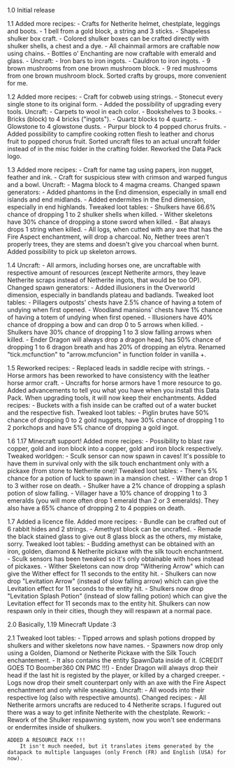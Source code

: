1.0 Initial release

1.1 Added more recipes:
        - Crafts for Netherite helmet, chestplate, leggings and boots.
        - 1 bell from a gold block, a string and 3 sticks.
        - Shapeless shulker box craft.
        - Colored shulker boxes can be crafted directly with shulker shells, a chest and a dye.
        - All chainmail armors are craftable now using chains.
        - Bottles o' Enchanting are now craftable with emerald and glass.
        - Uncraft:
            - Iron bars to iron ingots.
            - Cauldron to iron ingots.
            - 9 brown mushrooms from one brown mushroom block.
            - 9 red mushrooms from one brown mushroom block.
    Sorted crafts by groups, more convenient for me.

1.2 Added more recipes:
        - Craft for cobweb using strings.
        - Stonecut every single stone to its original form.
        - Added the possibility of upgrading every tools.
        Uncraft:
            - Carpets to wool in each color.
            - Bookshelves to 3 books.
            - Bricks (block) to 4 bricks ("ingots").
            - Quartz blocks to 4 quartz.
            - Glowstone to 4 glowstone dusts.
            - Purpur block to 4 popped chorus fruits.
        - Added possibility to campfire cooking rotten flesh to leather and chorus fruit to popped chorus fruit.
    Sorted uncraft files to an actual uncraft folder instead of in the misc folder in the crafting folder.
    Reworked the Data Pack logo.

1.3 Added more recipes:
        - Craft for name tag using papers, iron nugget, feather and ink.
        - Craft for suspicious stew with crimson and warped fungus and a bowl.
    Uncraft:
        - Magma block to 4 magma creams.
    Changed spawn generators:
        - Added phantoms in the End dimension, especially in small end islands and end midlands.
        - Added endermites in the End dimension, especially in end highlands.
    Tweaked loot tables:
        - Shulkers have 66.6% chance of dropping 1 to 2 shulker shells when killed.
        - Wither skeletons have 30% chance of dropping a stone sword when killed.
        - Bat always drops 1 string when killed.
        - All logs, when cutted with any axe that has the Fire Aspect enchantment, will drop a charcoal. No, Nether trees aren't properly trees, they are stems and doesn't give you charcoal when burnt.
    Added possibility to pick up skeleton arrows.

1.4 Uncraft:
        - All armors, including horses one, are uncraftable with respective amount of resources (except Netherite armors, they leave Netherite scraps instead of Netherite ingots, that would be too OP).
    Changed spawn generators:
        - Added illusioners in the Overworld dimension, especially in bandlands plateau and badlands.
    Tweaked loot tables:
        - Pillagers outposts' chests have 2.5% chance of having a totem of undying when first opened.
        - Woodland mansions' chests have 1% chance of having a totem of undying when first opened.
        - Illusioners have 40% chance of dropping a bow and can drop 0 to 5 arrows when killed.
        - Shulkers have 30% chance of dropping 1 to 3 slow falling arrows when killed.
        - Ender Dragon will always drop a dragon head, has 50% chance of dropping 1 to 6 dragon breath and has 20% of dropping an elytra.
    Renamed "tick.mcfunction" to "arrow.mcfuncion" in function folder in vanilla +.

1.5 Reworked recipes:
        - Replaced leads in saddle recipe with strings.
        - Horse armors has been reworked to have consistency with the leather horse armor craft.
        - Uncrafts for horse armors have 1 more resource to go.
    Added advancements to tell you what you have when you install this Data Pack.
    When upgrading tools, it will now keep their enchantments.
    Added recipes:
        - Buckets with a fish inside can be crafted out of a water bucket and the respective fish.
    Tweaked loot tables:
        - Piglin brutes have 50% chance of dropping 0 to 2 gold nuggets, have 30% chance of dropping 1 to 2 porkchops and have 5% chance of dropping a gold ingot.

1.6 1.17 Minecraft support!
    Added more recipes:
        - Possibility to blast raw copper, gold and iron block into a copper, gold and iron block respectively.
    Tweaked worldgen:
        - Sculk sensor can now spawn in caves! It's possible to have them in survival only with the silk touch enchantment only with a pickaxe (from stone to Netherite one)!
    Tweaked loot tables:
        - There's 5% chance for a potion of luck to spawn in a mansion chest.
        - Wither can drop 1 to 3 wither rose on death.
        - Shulker have a 2% chance of dropping a splash potion of slow falling.
        - Villager have a 10% chance of dropping 1 to 3 emeralds (you will more often drop 1 emerald than 2 or 3 emeralds). They also have a 65% chance of dropping 2 to 4 poppies on death.

1.7 Added a licence file.
    Added more recipes:
        - Bundle can be crafted out of 6 rabbit hides and 2 strings.
        - Amethyst block can be uncrafted.
        - Remade the black stained glass to give out 8 glass block as the others, my mistake, sorry. 
    Tweaked loot tables:
        - Budding amethyst can be obtained with an iron, golden, diamond & Netherite pickaxe with the silk touch enchantment.
        - Sculk sensors has been tweaked so it's only obtainable with hoes instead of pickaxes.
        - Wither Skeletons can now drop "Withering Arrow" which can give the Wither effect for 11 seconds to the entity hit.
        - Shulkers can now drop "Levitation Arrow" (instead of slow falling arrow) which can give the Levitation effect for 11 seconds to the entity hit.
        - Shulkers now drop "Levitation Splash Potion" (instead of slow falling potion) which can give the Levitation effect for 11 seconds max to the entity hit.
    Shulkers can now respawn only in their cities, though they will respawn at a normal pace.

2.0 Basically, 1.19 Minecraft Update :3

2.1 Tweaked loot tables:
        - Tipped arrows and splash potions dropped by shulkers and wither skeletons now have names.
        - Spawners now drop only using a Golden, Diamond or Netherite Pickaxe with the Silk Touch enchantement.
            - It also contains the entity SpawnData inside of it. (CREDIT GOES TO Boomber360 ON PMC !!!)
        - Ender Dragon will always drop their head if the last hit is registed by the player, or killed by a charged creeper.
        - Logs now drop their smelt counterpart only with an axe with the Fire Aspect enchantment and only while sneaking.
    Uncraft:
        - All woods into their respective log (also with respective amounts).
    Changed recipes:
        - All Netherite armors uncrafts are reduced to 4 Netherite scraps. I fugured out there was a way to get infinite Netherite with the chestplate.
    Rework:
        - Rework of the Shulker respawning system, now you won't see endermans or endermites inside of shulkers.
    
    ADDED A RESOURCE PACK !!!
        It isn't much needed, but it translates items generated by the datapack to multiple languages (only French (FR) and English (USA) for now).